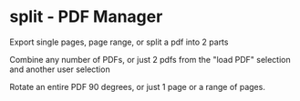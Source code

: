 # split - PDF Manager

Export single pages, page range, or split a pdf into 2 parts

Combine any number of PDFs, or just 2 pdfs from the "load PDF" selection and another user selection

Rotate an entire PDF 90 degrees, or just 1 page or a range of pages.
